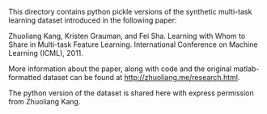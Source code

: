 This directory contains python pickle versions of the synthetic multi-task learning dataset introduced in the following paper:

Zhuoliang Kang, Kristen Grauman, and Fei Sha. Learning with Whom to Share in Multi-task Feature Learning. International Conference on Machine Learning (ICML), 2011.

More information about the paper, along with code and the original matlab-formatted dataset can be found at http://zhuoliang.me/research.html.

The python version of the dataset is shared here with express permission from Zhuoliang Kang.
